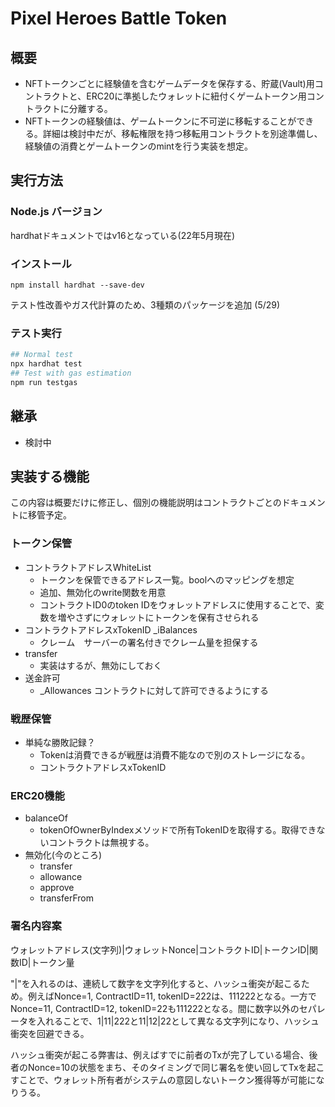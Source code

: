 # Pixel Heroes Battle Token

## 概要
- NFTトークンごとに経験値を含むゲームデータを保存する、貯蔵(Vault)用コントラクトと、ERC20に準拠したウォレットに紐付くゲームトークン用コントラクトに分離する。
- NFTトークンの経験値は、ゲームトークンに不可逆に移転することができる。詳細は検討中だが、移転権限を持つ移転用コントラクトを別途準備し、経験値の消費とゲームトークンのmintを行う実装を想定。

## 実行方法
### Node.js バージョン

hardhatドキュメントではv16となっている(22年5月現在)

### インストール
```
npm install hardhat --save-dev
```

テスト性改善やガス代計算のため、3種類のパッケージを追加 (5/29)

### テスト実行
```bash
## Normal test
npx hardhat test
## Test with gas estimation
npm run testgas
```

## 継承
- 検討中

## 実装する機能

この内容は概要だけに修正し、個別の機能説明はコントラクトごとのドキュメントに移管予定。

### トークン保管

- コントラクトアドレスWhiteList
  - トークンを保管できるアドレス一覧。boolへのマッピングを想定
  - 追加、無効化のwrite関数を用意
  - コントラクトID0のtoken IDをウォレットアドレスに使用することで、変数を増やさずにウォレットにトークンを保有させられる
- コントラクトアドレスxTokenID _iBalances
  - クレーム　サーバーの署名付きでクレーム量を担保する
- transfer
  - 実装はするが、無効にしておく
- 送金許可
  - _Allowances コントラクトに対して許可できるようにする

### 戦歴保管

- 単純な勝敗記録？
  - Tokenは消費できるが戦歴は消費不能なので別のストレージになる。
  - コントラクトアドレスxTokenID

### ERC20機能

- balanceOf
  - tokenOfOwnerByIndexメソッドで所有TokenIDを取得する。取得できないコントラクトは無視する。
- 無効化(今のところ)
  - transfer
  - allowance
  - approve
  - transferFrom

### 署名内容案
ウォレットアドレス(文字列)|ウォレットNonce|コントラクトID|トークンID|関数ID|トークン量

"|"を入れるのは、連続して数字を文字列化すると、ハッシュ衝突が起こるため。例えばNonce=1, ContractID=11, tokenID=222は、111222となる。一方でNonce=11, ContractID=12, tokenID=22も111222となる。間に数字以外のセパレータを入れることで、1|11|222と11|12|22として異なる文字列になり、ハッシュ衝突を回避できる。

ハッシュ衝突が起こる弊害は、例えばすでに前者のTxが完了している場合、後者のNonce=10の状態をまち、そのタイミングで同じ署名を使い回してTxを起こすことで、ウォレット所有者がシステムの意図しないトークン獲得等が可能になりうる。






